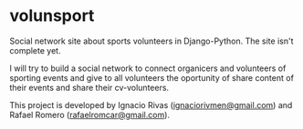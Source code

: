 volunsport
==========

Social network site about sports volunteers in Django-Python. The site isn't complete yet.

I will try to build a social network to connect organicers and volunteers of sporting events
and give to all volunteers the oportunity of share content of their events and share their 
cv-volunteers.

This project is developed by Ignacio Rivas (ignaciorivmen@gmail.com) and Rafael Romero (rafaelromcar@gmail.com).
